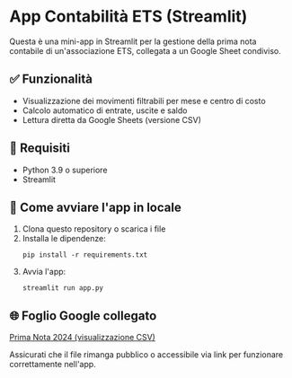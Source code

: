 
# App Contabilità ETS (Streamlit)

Questa è una mini-app in Streamlit per la gestione della prima nota contabile di un'associazione ETS, collegata a un Google Sheet condiviso.

## ✅ Funzionalità
- Visualizzazione dei movimenti filtrabili per mese e centro di costo
- Calcolo automatico di entrate, uscite e saldo
- Lettura diretta da Google Sheets (versione CSV)

## 🔧 Requisiti
- Python 3.9 o superiore
- Streamlit

## 🚀 Come avviare l'app in locale

1. Clona questo repository o scarica i file
2. Installa le dipendenze:
    ```
    pip install -r requirements.txt
    ```
3. Avvia l'app:
    ```
    streamlit run app.py
    ```

## 🌐 Foglio Google collegato
[Prima Nota 2024 (visualizzazione CSV)](https://docs.google.com/spreadsheets/d/1_Dj2IcT1av_UXamj0sFAuslIQ-NYrRRAyI9A31eXwS4/export?format=csv)

Assicurati che il file rimanga pubblico o accessibile via link per funzionare correttamente nell'app.
